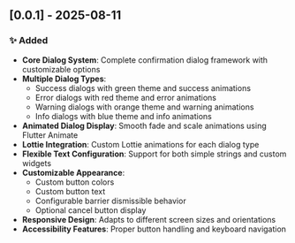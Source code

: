 ## [0.0.1] - 2025-08-11

### ✨ Added
- **Core Dialog System**: Complete confirmation dialog framework with customizable options
- **Multiple Dialog Types**: 
  - Success dialogs with green theme and success animations
  - Error dialogs with red theme and error animations  
  - Warning dialogs with orange theme and warning animations
  - Info dialogs with blue theme and info animations
- **Animated Dialog Display**: Smooth fade and scale animations using Flutter Animate
- **Lottie Integration**: Custom Lottie animations for each dialog type
- **Flexible Text Configuration**: Support for both simple strings and custom widgets
- **Customizable Appearance**: 
  - Custom button colors
  - Custom button text
  - Configurable barrier dismissible behavior
  - Optional cancel button display
- **Responsive Design**: Adapts to different screen sizes and orientations
- **Accessibility Features**: Proper button handling and keyboard navigation